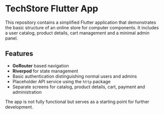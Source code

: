 # TechStore Flutter App

This repository contains a simplified Flutter application that demonstrates the basic structure of an online store for computer components. It includes a user catalog, product details, cart management and a minimal admin panel.

## Features

- **GoRouter** based navigation
- **Riverpod** for state management
- Basic authentication distinguishing normal users and admins
- Placeholder API service using the `http` package
- Separate screens for catalog, product details, cart, payment and administration

The app is not fully functional but serves as a starting point for further development.
